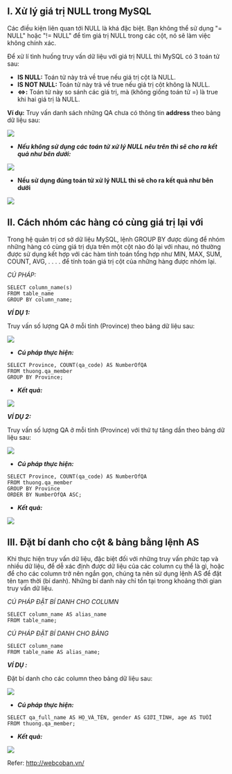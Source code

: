 ## I. Xử lý giá trị NULL trong MySQL

Các điều kiện liên quan tới NULL là khá đặc biệt. Bạn không thể sử dụng "= NULL" hoặc "!= NULL" để tìm giá trị NULL trong các cột, nó sẽ làm việc không chính xác.

Để xử lí tình huống truy vấn dữ liệu với giá trị NULL thì MySQL có 3 toán tử sau:

* **IS NULL:** Toán tử này trả về true nếu giá trị cột là NULL.
* **IS NOT NULL:** Toán tử này trả về true nếu giá trị côt không là NULL.
* **<=>:** Toán tử này so sánh các giá trị, mà (không giống toán tử =) là true khi hai giá trị là NULL.

**Ví dụ:**
Truy vấn danh sách những QA chưa có thông tin **address**  theo bảng dữ liệu sau:

![](https://images.viblo.asia/797cb2a9-8ae2-46b7-95e7-bdf7f0d1bcb1.png)

* ***Nếu không sử dụng các toán tử xử lý NULL nêu trên thì sẽ cho ra kết quả như bên dưới:***

![](https://images.viblo.asia/ef86a3ba-477f-40b4-b059-1ce6d7a6217c.png)

* **Nếu sử dụng đúng toán tử xử lý NULL thì sẽ cho ra kết quả như bên dưới**

![](https://images.viblo.asia/2721f6de-2097-4cb1-a65f-2aaccb936008.png)


## II. Cách nhóm các hàng có cùng giá trị lại với 

Trong hệ quản trị cơ sở dữ liệu MySQL, lệnh GROUP BY được dùng để nhóm những hàng có cùng giá trị dựa trên một cột nào đó lại với nhau, nó thường được sử dụng kết hợp với các hàm tính toán tổng hợp như MIN, MAX, SUM, COUNT, AVG, . . . . để tính toán giá trị cột của những hàng được nhóm lại.

*CÚ PHÁP:*
```
SELECT column_name(s)
FROM table_name
GROUP BY column_name;
```

***VÍ DỤ 1:***

Truy vấn số lượng QA ở mỗi tỉnh (Province) theo bảng dữ liệu sau:

![](https://images.viblo.asia/0ea31e58-15d6-4de2-9cc0-96ab102704d0.png)

* ***Cú pháp thực hiện:***

```
SELECT Province, COUNT(qa_code) AS NumberOfQA
FROM thuong.qa_member
GROUP BY Province;
```

* ***Kết quả:***

![](https://images.viblo.asia/fd296c45-897c-4da2-96ee-25584d137a5d.png)


***VÍ DỤ 2:***

Truy vấn số lượng QA ở mỗi tỉnh (Province) với thứ tự tăng dần theo bảng dữ liệu sau:

![](https://images.viblo.asia/e0b680fc-59e8-43ab-abab-fc989ab80886.png)

* ***Cú pháp thực hiện:***

```
SELECT Province, COUNT(qa_code) AS NumberOfQA
FROM thuong.qa_member
GROUP BY Province
ORDER BY NumberOfQA ASC;
```

* ***Kết quả:***

![](https://images.viblo.asia/2894e9a1-e629-44c8-b012-52f96146565f.png)


## III. Đặt bí danh cho cột & bảng bằng lệnh AS

Khi thực hiện truy vấn dữ liệu, đặc biệt đối với những truy vấn phức tạp và nhiều dữ liệu, để dễ xác định được dữ liệu của các column cụ thể là gì, hoặc để cho các column trở nên ngắn gọn, chúng ta nên sử dụng lệnh AS để đặt tên tạm thời (bí danh). Những bí danh này chỉ tồn tại trong khoảng thời gian truy vấn dữ liệu.

*CÚ PHÁP ĐẶT BÍ DANH CHO COLUMN*
```
SELECT column_name AS alias_name
FROM table_name;
```

*CÚ PHÁP ĐẶT BÍ DANH CHO BẢNG*
```
SELECT column_name
FROM table_name AS alias_name;
```

***VÍ DỤ :***

Đặt bí danh cho các column theo bảng dữ liệu sau:

![](https://images.viblo.asia/e0b680fc-59e8-43ab-abab-fc989ab80886.png)

* ***Cú pháp thực hiện:***

```
SELECT qa_full_name AS HỌ_VÀ_TÊN, gender AS GIỚI_TÍNH, age AS TUỔI
FROM thuong.qa_member;
```

* ***Kết quả:***

![](https://images.viblo.asia/7048ed6c-fc74-4b4f-a503-021246393e57.png)


Refer:
http://webcoban.vn/